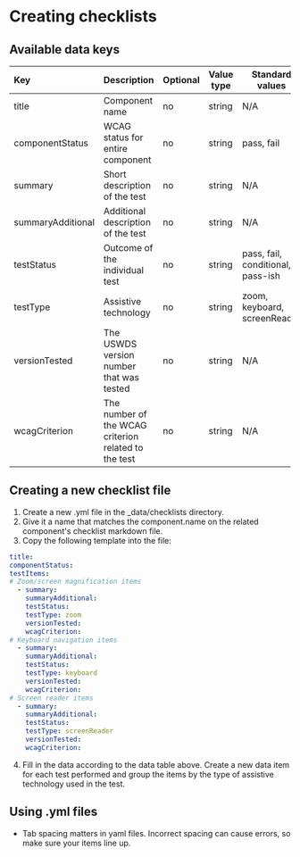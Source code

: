 # Creating checklists

## Available data keys

| Key               | Description                                          | Optional | Value type | Standard values                   | Displayed |
| :---------------- | :--------------------------------------------------- | -------- | ---------- | --------------------------------- | --------- |
| title             | Component name                                       | no       | string     | N/A                               | No        |
| componentStatus   | WCAG status for entire component                     | no       | string     | pass, fail                        | Yes       |
| summary           | Short description of the test                        | no       | string     | N/A                               | yes       |
| summaryAdditional | Additional description of the test                   | no       | string     | N/A                               | yes       |
| testStatus        | Outcome of the individual test                       | no       | string     | pass, fail, conditional, pass-ish | yes       |
| testType          | Assistive technology                                 | no       | string     | zoom, keyboard, screenReader      | yes       |
| versionTested     | The USWDS version number that was tested             | no       | string     | N/A                               | yes       |
| wcagCriterion     | The number of the WCAG criterion related to the test | no       | string     | N/A                               | yes       |


## Creating a new checklist file

1. Create a new .yml file in the _data/checklists directory.
2. Give it a name that matches the component.name on the related component's checklist markdown file.
3. Copy the following template into the file:
```yaml
title:
componentStatus:
testItems:
# Zoom/screen magnification items
  - summary:
    summaryAdditional:
    testStatus:
    testType: zoom
    versionTested:
    wcagCriterion:
# Keyboard navigation items
  - summary:
    summaryAdditional:
    testStatus:
    testType: keyboard
    versionTested:
    wcagCriterion:
# Screen reader items
  - summary:
    summaryAdditional:
    testStatus:
    testType: screenReader
    versionTested:
    wcagCriterion:
```
4. Fill in the data according to the data table above.
   Create a new data item for each test performed and group the items by the type of assistive technology used in the test.

## Using .yml files

 - Tab spacing matters in yaml files. Incorrect spacing can cause errors, so make sure your items line up.